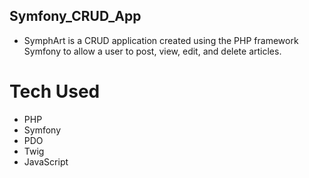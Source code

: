 ## Symfony_CRUD_App
-    SymphArt is a CRUD application created using the PHP framework Symfony to allow a user to post, view,
     edit, and delete articles.
     
# Tech Used
-    PHP
-    Symfony
-    PDO
-    Twig
-    JavaScript
